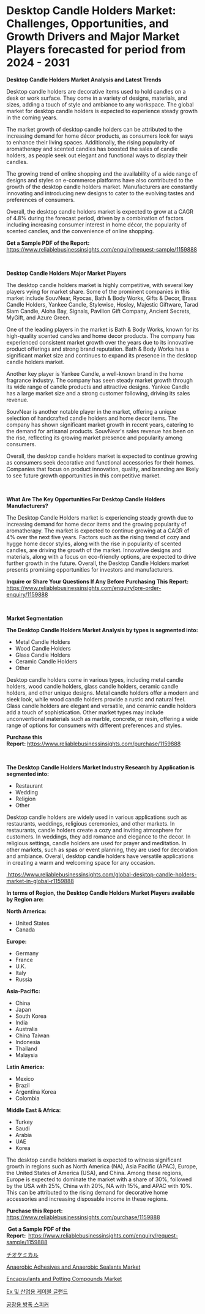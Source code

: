 <p><h1>Desktop Candle Holders Market: Challenges, Opportunities, and Growth Drivers and Major Market Players forecasted for period from 2024 - 2031</h1></p><p><strong>Desktop Candle Holders Market Analysis and Latest Trends</strong></p>
<p><p>Desktop candle holders are decorative items used to hold candles on a desk or work surface. They come in a variety of designs, materials, and sizes, adding a touch of style and ambiance to any workspace. The global market for desktop candle holders is expected to experience steady growth in the coming years.</p><p>The market growth of desktop candle holders can be attributed to the increasing demand for home décor products, as consumers look for ways to enhance their living spaces. Additionally, the rising popularity of aromatherapy and scented candles has boosted the sales of candle holders, as people seek out elegant and functional ways to display their candles.</p><p>The growing trend of online shopping and the availability of a wide range of designs and styles on e-commerce platforms have also contributed to the growth of the desktop candle holders market. Manufacturers are constantly innovating and introducing new designs to cater to the evolving tastes and preferences of consumers.</p><p>Overall, the desktop candle holders market is expected to grow at a CAGR of 4.8% during the forecast period, driven by a combination of factors including increasing consumer interest in home décor, the popularity of scented candles, and the convenience of online shopping.</p></p>
<p><strong>Get a Sample PDF of the Report:&nbsp;</strong> <a href="https://www.reliablebusinessinsights.com/enquiry/request-sample/1159888">https://www.reliablebusinessinsights.com/enquiry/request-sample/1159888</a></p>
<p>&nbsp;</p>
<p><strong>Desktop Candle Holders Major Market Players</strong></p>
<p><p>The desktop candle holders market is highly competitive, with several key players vying for market share. Some of the prominent companies in this market include SouvNear, Ryocas, Bath & Body Works, Gifts & Decor, Brass Candle Holders, Yankee Candle, Stylewise, Hosley, Majestic Giftware, Tarad Siam Candle, Aloha Bay, Signals, Pavilion Gift Company, Ancient Secrets, MyGift, and Azure Green.</p><p>One of the leading players in the market is Bath & Body Works, known for its high-quality scented candles and home decor products. The company has experienced consistent market growth over the years due to its innovative product offerings and strong brand reputation. Bath & Body Works has a significant market size and continues to expand its presence in the desktop candle holders market.</p><p>Another key player is Yankee Candle, a well-known brand in the home fragrance industry. The company has seen steady market growth through its wide range of candle products and attractive designs. Yankee Candle has a large market size and a strong customer following, driving its sales revenue.</p><p>SouvNear is another notable player in the market, offering a unique selection of handcrafted candle holders and home decor items. The company has shown significant market growth in recent years, catering to the demand for artisanal products. SouvNear's sales revenue has been on the rise, reflecting its growing market presence and popularity among consumers.</p><p>Overall, the desktop candle holders market is expected to continue growing as consumers seek decorative and functional accessories for their homes. Companies that focus on product innovation, quality, and branding are likely to see future growth opportunities in this competitive market.</p></p>
<p>&nbsp;</p>
<p><strong>What Are The Key Opportunities For Desktop Candle Holders Manufacturers?</strong></p>
<p><p>The Desktop Candle Holders market is experiencing steady growth due to increasing demand for home decor items and the growing popularity of aromatherapy. The market is expected to continue growing at a CAGR of 4% over the next five years. Factors such as the rising trend of cozy and hygge home decor styles, along with the rise in popularity of scented candles, are driving the growth of the market. Innovative designs and materials, along with a focus on eco-friendly options, are expected to drive further growth in the future. Overall, the Desktop Candle Holders market presents promising opportunities for investors and manufacturers.</p></p>
<p><strong>Inquire or Share Your Questions If Any Before Purchasing This Report:</strong> <a href="https://www.reliablebusinessinsights.com/enquiry/pre-order-enquiry/1159888">https://www.reliablebusinessinsights.com/enquiry/pre-order-enquiry/1159888</a></p>
<p>&nbsp;</p>
<p><strong>Market Segmentation</strong></p>
<p><strong>The Desktop Candle Holders Market Analysis by types is segmented into:</strong></p>
<p><ul><li>Metal Candle Holders</li><li>Wood Candle Holders</li><li>Glass Candle Holders</li><li>Ceramic Candle Holders</li><li>Other</li></ul></p>
<p><p>Desktop candle holders come in various types, including metal candle holders, wood candle holders, glass candle holders, ceramic candle holders, and other unique designs. Metal candle holders offer a modern and sleek look, while wood candle holders provide a rustic and natural feel. Glass candle holders are elegant and versatile, and ceramic candle holders add a touch of sophistication. Other market types may include unconventional materials such as marble, concrete, or resin, offering a wide range of options for consumers with different preferences and styles.</p></p>
<p><strong>Purchase this Report:&nbsp;</strong><a href="https://www.reliablebusinessinsights.com/purchase/1159888">https://www.reliablebusinessinsights.com/purchase/1159888</a></p>
<p>&nbsp;</p>
<p><strong>The Desktop Candle Holders Market Industry Research by Application is segmented into:</strong></p>
<p><ul><li>Restaurant</li><li>Wedding</li><li>Religion</li><li>Other</li></ul></p>
<p><p>Desktop candle holders are widely used in various applications such as restaurants, weddings, religious ceremonies, and other markets. In restaurants, candle holders create a cozy and inviting atmosphere for customers. In weddings, they add romance and elegance to the decor. In religious settings, candle holders are used for prayer and meditation. In other markets, such as spas or event planning, they are used for decoration and ambiance. Overall, desktop candle holders have versatile applications in creating a warm and welcoming space for any occasion.</p></p>
<p><a href="https://www.reliablebusinessinsights.com/global-desktop-candle-holders-market-in-global-r1159888">&nbsp;https://www.reliablebusinessinsights.com/global-desktop-candle-holders-market-in-global-r1159888</a></p>
<p><strong>In terms of Region, the Desktop Candle Holders Market Players available by Region are:</strong></p>
<p>
    <p> <strong> North America: </strong>
        <ul>
            <li>United States</li>
            <li>Canada</li>
        </ul>
        </p> 
    <p> <strong> Europe: </strong>
        <ul>
            <li>Germany</li>
            <li>France</li>
            <li>U.K.</li>
            <li>Italy</li>
            <li>Russia</li>
        </ul>
        </p> 
    <p> <strong> Asia-Pacific: </strong>
        <ul>
            <li>China</li>
            <li>Japan</li>
            <li>South Korea</li>
            <li>India</li>
            <li>Australia</li>
            <li>China Taiwan</li>
            <li>Indonesia</li>
            <li>Thailand</li>
            <li>Malaysia</li>
        </ul>
        </p> 
    <p> <strong> Latin America: </strong>
        <ul>
            <li>Mexico</li>
            <li>Brazil</li>
            <li>Argentina Korea</li>
            <li>Colombia</li>
        </ul>
        </p> 
    <p> <strong> Middle East & Africa: </strong>
        <ul>
            <li>Turkey</li>
            <li>Saudi</li>
            <li>Arabia</li>
            <li>UAE</li>
            <li>Korea</li>
        </ul>
    </p>
    </p>
<p><p>The desktop candle holders market is expected to witness significant growth in regions such as North America (NA), Asia Pacific (APAC), Europe, the United States of America (USA), and China. Among these regions, Europe is expected to dominate the market with a share of 30%, followed by the USA with 25%, China with 20%, NA with 15%, and APAC with 10%. This can be attributed to the rising demand for decorative home accessories and increasing disposable income in these regions.</p></p>
<p><strong>Purchase this Report: </strong><a href="https://www.reliablebusinessinsights.com/purchase/1159888">https://www.reliablebusinessinsights.com/purchase/1159888</a></p>
<p>&nbsp;<strong>Get a Sample PDF of the Report:&nbsp;&nbsp;</strong><a href="https://www.reliablebusinessinsights.com/enquiry/request-sample/1159888">https://www.reliablebusinessinsights.com/enquiry/request-sample/1159888</a></p>
<p><strong></strong></p>
<p><p><a href="https://github.com/WhitneyMurphy1982/Market-Research-Report-List-1/blob/main/436175288646.md">チオケミカル</a></p><p><a href="https://github.com/mauripalmi/Market-Research-Report-List-3/blob/main/anaerobic-adhesives-and-anaerobic-sealants-market.md">Anaerobic Adhesives and Anaerobic Sealants Market</a></p><p><a href="https://github.com/nicoletavirag/Market-Research-Report-List-3/blob/main/encapsulants-and-potting-compounds-market.md">Encapsulants and Potting Compounds Market</a></p><p><a href="https://github.com/novabrown3/Market-Research-Report-List-1/blob/main/350921281279.md">Ex 및 산업용 케이블 글랜드</a></p><p><a href="https://github.com/Tristiarton768456/Market-Research-Report-List-1/blob/main/679309781278.md">공장용 방폭 스피커</a></p></p>